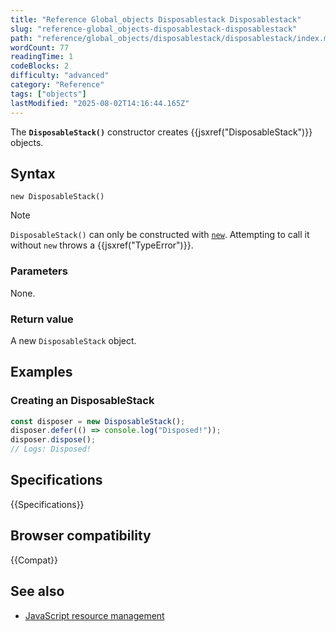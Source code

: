```yaml
---
title: "Reference Global_objects Disposablestack Disposablestack"
slug: "reference-global_objects-disposablestack-disposablestack"
path: "reference/global_objects/disposablestack/disposablestack/index.md"
wordCount: 77
readingTime: 1
codeBlocks: 2
difficulty: "advanced"
category: "Reference"
tags: ["objects"]
lastModified: "2025-08-02T14:16:44.165Z"
---
```



The **`DisposableStack()`** constructor creates {{jsxref("DisposableStack")}} objects.

## Syntax

```js-nolint
new DisposableStack()
```

> [!NOTE]
> `DisposableStack()` can only be constructed with [`new`](/en-US/docs/Web/JavaScript/Reference/Operators/new). Attempting to call it without `new` throws a {{jsxref("TypeError")}}.

### Parameters

None.

### Return value

A new `DisposableStack` object.

## Examples

### Creating an DisposableStack

```js
const disposer = new DisposableStack();
disposer.defer(() => console.log("Disposed!"));
disposer.dispose();
// Logs: Disposed!
```

## Specifications

{{Specifications}}

## Browser compatibility

{{Compat}}

## See also

- [JavaScript resource management](/en-US/docs/Web/JavaScript/Guide/Resource_management)
